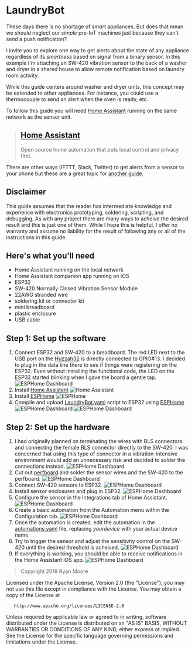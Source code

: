 # LaundryBot
These days there is no shortage of _smart_ appliances. But does that mean we should neglect our _simple_ pre-IoT machines just because they can't send a push notification?

I invite you to explore one way to get alerts about the state of any appliance regardless of its _smartness_ based on signal from a binary sensor. In this example I'm attaching an SW-420 vibration sensor to the back of a washer and dryer in a shared house to allow remote notification based on laundry room activity. 

While this guide centers around washer and dryer units, this concept may be extended to other appliances. For instance, you could use a thermocouple to send an alert when the oven is ready, etc.

To follow this guide you will need [Home Assistant](https://www.home-assistant.io/) running on the same network as the sensor unit.

> ## [Home Assistant](https://www.home-assistant.io/)
> Open source home automation that puts local control and privacy first.

There are other ways (IFTTT, Slack, Twitter) to get alerts from a sensor to your phone but these are a great topic for [another guide](https://github.com/Shmoopty/rpi-appliance-monitor).

## Disclaimer
This guide assumes that the reader has intermediate knowledge and experience with electronics prototyping, soldering, scripting, and debugging. 
As with any project there are many ways to acheive the desired result and this is just one of them. 
While I hope this is helpful, I offer no warranty and assume no liability for the result of following any or all of the instructions in this guide.

## Here's what you'll need
- Home Assistant running on the local network
- Home Assistant companion app running on iOS
- ESP32
- SW-420 Normally Closed Vibration Sensor Module
- 22AWG stranded wire
- soldering kit or connector kit
- mini breadboard
- plastic enclosure
- USB cable

## Step 1: Set up the software
1. Connect ESP32 and SW-420 to a breadboard. The red LED next to the USB port on the [Huzzah32](https://learn.adafruit.com/adafruit-huzzah32-esp32-feather/pinouts) is directly connected to GPIO#13. I decided to plug in the data line there to see if things were registering on the ESP32. Even without installing the functional code, the LED on the ESP32 started blinking when I gave the board a gentle tap.
![ESPHome Dashboard](./assets/laundrybot-0.png)
2. Install [Home Assistant](https://www.home-assistant.io/getting-started/)
![Home Assistant](https://developers.home-assistant.io/img/en/frontend/frontend-hero.png)
3. Install [ESPHome](https://www.home-assistant.io/components/esphome/)
![ESPHome](https://esphome.io/_images/hassio_addon.png)
4. Compile and upload [LaundryBot.yaml](./LaundryBot.yaml) script to ESP32 using [ESPHome](https://esphome.io/guides/getting_started_hassio.html)
![ESPHome Dashboard](./assets/laundrybot-9.png)
![ESPHome Dashboard](./assets/laundrybot-10.png)

## Step 2: Set up the hardware
1. I had originally planned on terminating the wires with BLS connectors and connecting the female BLS connector directly to the SW-420. I was concerned that using this type of connector in a vibration-intensive environment would add an unnecessary risk and decided to solder the connections instead.
![ESPHome Dashboard](./assets/laundrybot-1.png)
2. Cut out [perfboard](https://learn.adafruit.com/collins-lab-breadboards-and-perfboards/learn-more) and solder the sensor wires and the SW-420 to the perfboard.
![ESPHome Dashboard](./assets/laundrybot-2.png)
3. Connect SW-420 sensors to ESP32.
![ESPHome Dashboard](./assets/laundrybot-4.png)
4. Install sensor enclosures and plug in ESP32.
![ESPHome Dashboard](./assets/laundrybot-5.png)
5. Configure the sensor in the Integrations tab of Home Assistant.
![ESPHome Dashboard](./assets/laundrybot-17.png)
6. Create a basic automation from the Automation menu within the Configuration tab.
![ESPHome Dashboard](./assets/laundrybot-15.png)
7. Once the automation is created, edit the automation in the [automations.yaml](./automations.yaml) file, replacing _yourdevice_ with your actual device name.
8. Try to trigger the sensor and adjust the sensitivity control on the SW-420 until the desired threshold is acheived.
![ESPHome Dashboard](./assets/laundrybot-12.png)
9. If everything is working, you should be able to receive notifications in the Home Assistant iOS app.
![ESPHome Dashboard](./assets/laundrybot-11.png)


> Copyright 2019 Ryan Moore

   Licensed under the Apache License, Version 2.0 (the "License");
   you may not use this file except in compliance with the License.
   You may obtain a copy of the License at

       http://www.apache.org/licenses/LICENSE-2.0

   Unless required by applicable law or agreed to in writing, software
   distributed under the License is distributed on an "AS IS" BASIS,
   WITHOUT WARRANTIES OR CONDITIONS OF ANY KIND, either express or implied.
   See the License for the specific language governing permissions and
   limitations under the License.
